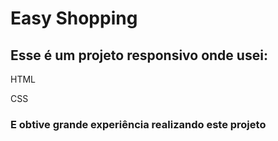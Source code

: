 <h1>Easy Shopping</h1>

<h2>Esse é um projeto responsivo onde usei: </h2>

<p>HTML</p>
<p>CSS</p>
<h3>E obtive grande experiência realizando este projeto</h3>
